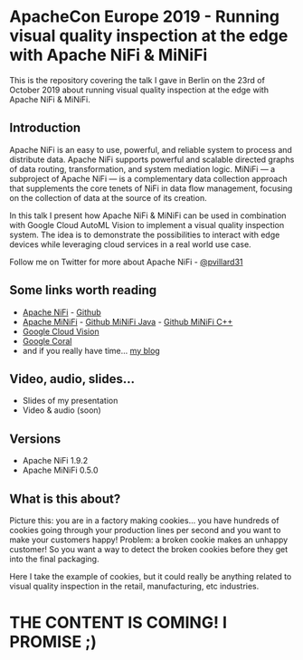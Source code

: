 # ApacheCon Europe 2019 - Running visual quality inspection at the edge with Apache NiFi & MiNiFi

This is the repository covering the talk I gave in Berlin on the 23rd of October 2019 about running visual quality inspection at the edge with Apache NiFi & MiNiFi. 

## Introduction

Apache NiFi is an easy to use, powerful, and reliable system to process and distribute data. Apache NiFi supports powerful and scalable directed graphs of data routing, transformation, and system mediation logic. MiNiFi — a subproject of Apache NiFi — is a complementary data collection approach that supplements the core tenets of NiFi in data flow management, focusing on the collection of data at the source of its creation.

In this talk I present how Apache NiFi & MiNiFi can be used in combination with Google Cloud AutoML Vision to implement a visual quality inspection system. The idea is to demonstrate the possibilities to interact with edge devices while leveraging cloud services in a real world use case.

Follow me on Twitter for more about Apache NiFi - [@pvillard31](https://twitter.com/pvillard31)

## Some links worth reading

- [Apache NiFi](https://nifi.apache.org/) - [Github](https://github.com/apache/nifi)
- [Apache MiNiFi](https://nifi.apache.org/minifi/index.html) - [Github MiNiFi Java](https://github.com/apache/nifi-minifi) - [Github MiNiFi C++](https://github.com/apache/nifi-minifi-cpp)
- [Google Cloud Vision](https://cloud.google.com/vision/)
- [Google Coral](https://coral.withgoogle.com)
- and if you really have time... [my blog](https://www.pierrevillard.com/)

## Video, audio, slides...

- Slides of my presentation
- Video & audio (soon)

## Versions

- Apache NiFi 1.9.2
- Apache MiNiFi 0.5.0

## What is this about?

Picture this: you are in a factory making cookies... you have hundreds of cookies going through your production lines per second and you want to make your customers happy! Problem: a broken cookie makes an unhappy customer! So you want a way to detect the broken cookies before they get into the final packaging.

Here I take the example of cookies, but it could really be anything related to visual quality inspection in the retail, manufacturing, etc industries.

# THE CONTENT IS COMING! I PROMISE ;)
